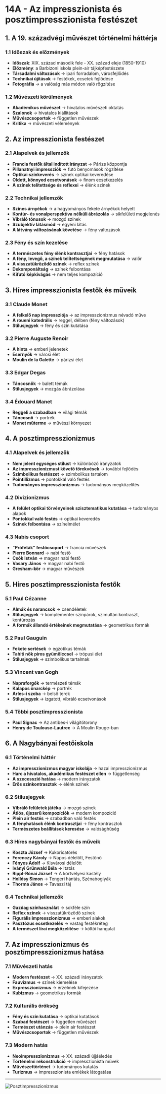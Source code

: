 # 14A - Az impresszionista és posztimpresszionista festészet

## 1. A 19. századvégi művészet történelmi háttérja

### 1.1 Időszak és előzmények
- **Időszak**: XIX. század második fele - XX. század eleje (1850-1910)
- **Előzmény**: a Barbizoni iskola plein-air tájképfestészete
- **Társadalmi változások** → ipari forradalom, városfejlődés
- **Technikai újítások** → festékek, ecsetek fejlődése
- **Fotográfia** → a valóság más módon való rögzítése

### 1.2 Művészeti körülmények
- **Akadémikus művészet** → hivatalos művészeti oktatás
- **Szalonok** → hivatalos kiállítások
- **Művészcsoportok** → független művészek
- **Kritika** → művészeti vélemények

## 2. Az impresszionista festészet

### 2.1 Alapelvek és jellemzők
- **Francia festők által indított irányzat** → Párizs központja
- **Pillanatnyi impressziók** → futó benyomások rögzítése
- **Optikai színkeverés** → színek optikai keveredése
- **Oldott, könnyed ecsetvonások** → finom ecsetkezelés
- **A színek telítettsége és reflexei** → élénk színek

### 2.2 Technikai jellemzők
- **Színes árnyékok** → a hagyományos fekete árnyékok helyett
- **Kontúr- és vonalperspektíva nélküli ábrázolás** → síkfelületi megjelenés
- **Vibráló tónusok** → mozgó színek
- **Szubjektív látásmód** → egyéni látás
- **A látvány változásának követése** → fény változások

### 2.3 Fény és szín kezelése
- **A természetes fény élénk kontrasztjai** → fény hatások
- **A fény, levegő, a színek telítettségének megmutatása** → valőr
- **A visszatükröződő színek** → reflex színek
- **Dekomponáltság** → színek felbontása
- **Kifutó képkivágás** → nem teljes kompozíció

## 3. Híres impresszionista festők és műveik

### 3.1 Claude Monet
- **A felkelő nap impressziója** → az impresszionizmus névadó műve
- **A roueni katedrális** → reggel, délben (fény változások)
- **Stílusjegyek** → fény és szín kutatása

### 3.2 Pierre Auguste Renoir
- **A hinta** → emberi jelenetek
- **Esernyők** → városi élet
- **Moulin de la Galette** → párizsi élet

### 3.3 Edgar Degas
- **Táncosnők** → balett témák
- **Stílusjegyek** → mozgás ábrázolása

### 3.4 Édouard Manet
- **Reggeli a szabadban** → világi témák
- **Táncosnő** → portrék
- **Monet műterme** → művészi környezet

## 4. A posztimpresszionizmus

### 4.1 Alapelvek és jellemzők
- **Nem jelent egységes stílust** → különböző irányzatok
- **Az impresszionizmust követő törekvések** → további fejlődés
- **Szimbolikus festészet** → szimbolikus tartalom
- **Pointillizmus** → pontokkal való festés
- **Tudományos impresszionizmus** → tudományos megközelítés

### 4.2 Divizionizmus
- **A felület optikai törvényeinek szisztematikus kutatása** → tudományos alapok
- **Pontokkal való festés** → optikai keveredés
- **Színek felbontása** → színelmélet

### 4.3 Nabis csoport
- **"Próféták" festőcsoport** → francia művészek
- **Pierre Bonnard** → nabi festő
- **Csók István** → magyar nabi festő
- **Vasary János** → magyar nabi festő
- **Gresham-kör** → magyar művészek

## 5. Híres posztimpresszionista festők

### 5.1 Paul Cézanne
- **Almák és narancsok** → csendéletek
- **Stílusjegyek** → komplementer színpárok, szimultán kontraszt, kontúrozás
- **A formák állandó értékeinek megmutatása** → geometrikus formák

### 5.2 Paul Gauguin
- **Fekete sertések** → egzotikus témák
- **Tahiti nők piros gyümölccsel** → trópusi élet
- **Stílusjegyek** → szimbolikus tartalmak

### 5.3 Vincent van Gogh
- **Napraforgók** → természeti témák
- **Kalapos önarckép** → portrék
- **Arles-i szoba** → belső terek
- **Stílusjegyek** → izgatott, vibráló ecsetvonások

### 5.4 Többi posztimpresszionista
- **Paul Signac** → Az antibes-i világítótorony
- **Henry de Toulouse-Lautrec** → A Moulin Rouge-ban

## 6. A Nagybányai festőiskola

### 6.1 Történelmi háttér
- **Az impresszionizmus magyar iskolája** → hazai impresszionizmus
- **Harc a hivatalos, akadémikus festészet ellen** → függetlenség
- **A szecesszió hatása** → modern irányzatok
- **Erős színkontrasztok** → élénk színek

### 6.2 Stílusjegyek
- **Vibráló felületek játéka** → mozgó színek
- **Átlós, újszerű kompozíciók** → modern kompozíció
- **Plein air festés** → szabadban való festés
- **A fényhatások élénk kontrasztjai** → fény kontrasztok
- **Természetes beállítások keresése** → valósághűség

### 6.3 Híres nagybányai festők és műveik
- **Koszta József** → Kukoricatörés
- **Ferenczy Károly** → Napos délelőtt, Festőnő
- **Fényes Adolf** → Kisvárosi délelőtt
- **Iványi Grünwald Béla** → Itatás
- **Rippl-Rónai József** → A körtvélyesi kastély
- **Hollósy Simon** → Tengeri hántás, Szénaboglyák
- **Thorma János** → Tavaszi táj

### 6.4 Technikai jellemzők
- **Gazdag színhasználat** → sokféle szín
- **Reflex színek** → visszatükröződő színek
- **Figurális impresszionizmus** → emberi alakok
- **Pasztózus ecsetkezelés** → vastag festékréteg
- **A természet lírai megközelítése** → költői hangulat

## 7. Az impresszionizmus és posztimpresszionizmus hatása

### 7.1 Művészeti hatás
- **Modern festészet** → XX. századi irányzatok
- **Fauvizmus** → színek kiemelése
- **Expresszionizmus** → érzelmek kifejezése
- **Kubizmus** → geometrikus formák

### 7.2 Kulturális örökség
- **Fény és szín kutatása** → optikai kutatások
- **Szabad festészet** → független művészet
- **Természet utánzás** → plein air festészet
- **Művészcsoportok** → független művészek

### 7.3 Modern hatás
- **Neoimpresszionizmus** → XX. századi újjáéledés
- **Történelmi rekonstrukció** → impresszionista művek
- **Művészettörténet** → tudományos kutatás
- **Turizmus** → impresszionista emlékek látogatása

---

![Posztimpresszionizmus](../images/14_Posztimpresszionuzmus_KÉP.png)

